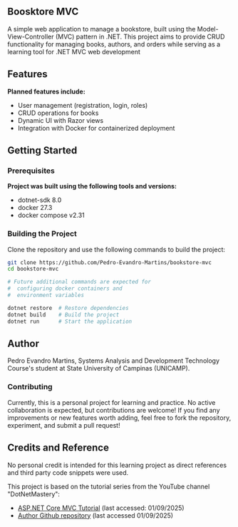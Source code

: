 ## Boosktore MVC

A simple web application to manage a bookstore, built using the Model-View-Controller (MVC) pattern in .NET. This project aims to provide CRUD functionality for managing books, authors, and orders while serving as a learning tool for .NET MVC web development

## Features
**Planned features include:**
- User management (registration, login, roles)
- CRUD operations for books
- Dynamic UI with Razor views
- Integration with Docker for containerized deployment

## Getting Started

### Prerequisites
**Project was built using the following tools and versions:**
- dotnet-sdk 8.0
- docker 27.3
- docker compose v2.31

### Building the Project
Clone the repository and use the following commands to build the project:
```bash
git clone https://github.com/Pedro-Evandro-Martins/bookstore-mvc
cd bookstore-mvc

# Future additional commands are expected for 
#  configuring docker containers and
#  environment variables

dotnet restore  # Restore dependencies
dotnet build    # Build the project
dotnet run      # Start the application 
```

## Author
Pedro Evandro Martins, Systems Analysis and Development Technology Course's student at State University of Campinas (UNICAMP).

### Contributing
Currently, this is a personal project for learning and practice. No active collaboration is expected, but contributions are welcome! If you find any improvements or new features worth adding, feel free to fork the repository, experiment, and submit a pull request!

## Credits and Reference
No personal credit is intended for this learning project as direct references and third party code snippets were used.

This project is based on the tutorial series from the YouTube channel "DotNetMastery":
- [ASP.NET Core MVC Tutorial](https://www.youtube.com/watch?v=AopeJjkcRvU) (last accessed: 01/09/2025)
- [Author Github repository](https://github.com/bhrugen/Bulky_MVC) (last accessed 01/09/2025)